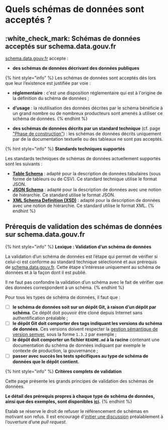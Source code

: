 # Quels schémas de données sont acceptés ?

## :white\_check\_mark: Schémas de données acceptés sur schema.data.gouv.fr

[schema.data.gouv.fr](https://schema.data.gouv.fr/) accepte :&#x20;

* **des schémas de données décrivant des données publiques**

{% hint style="info" %}
Les schémas de données sont acceptés dès lors que leur l’existence est justifiée par voie :

* **réglementaire** : c'est une disposition réglementaire qui est à l'origine de la définition du schéma de données ;
* **d’usage** : la réutilisation des données décrites par le schéma bénéficie à un grand nombre ou de nombreux producteurs sont amenés à utiliser ce schéma de données.
{% endhint %}

* **des schémas de données décrits par un standard technique** (cf. page ["Phase de construction"](../creer-un-schema-de-donnees/etape-3-phase-de-construction.md)) : les schémas de données décrits uniquement par de la documentation textuelle ou des tableaux ne sont pas acceptés.

{% hint style="info" %}
**Standards techniques supportés**

Les standards techniques de schémas de données actuellement supportés sont les suivants :

* [**Table Schema**](https://frictionlessdata.io/specs/table-schema/) : adapté pour la description de données tabulaires (sous forme de tableurs ou de CSV). Ce standard technique utilise le format JSON.
* [**JSON Schema**](https://json-schema.org/) : adapté pour la description de données avec une notion de hiérarchie. Ce standard utilise le format JSON.
* [**XML Schema Definition (XSD)**](https://www.w3.org/TR/xmlschema11-1/) : adapté pour la description de données avec une notion de hiérarchie. Ce standard utilise le format XML.
{% endhint %}

## Prérequis de validation des schémas de données sur schema.data.gouv.fr <a href="#prerequis-de-validation-des-schemas-de-donnees" id="prerequis-de-validation-des-schemas-de-donnees"></a>

{% hint style="info" %}
**Lexique : Validation d’un schéma de données**

La validation d’un schéma de données est l’étape qui permet de vérifier si celui-ci est conforme au standard technique sélectionné et aux prérequis de [schema.data.gouv.fr](https://schema.data.gouv.fr/). Cette étape s’intéresse uniquement au schéma de données et à la façon dont il est publié.

Il ne faut pas confondre la validation d’un schéma avec le fait de vérifier que des données correspondent à un schéma.
{% endhint %}

Pour tous les types de schéma de données, il faut que :&#x20;

* [ ] **le schéma de données soit sur un dépôt Git, à raison d’un dépôt par schéma**. Ce dépôt doit pouvoir être cloné depuis Internet sans authentification préalable ;
* [ ] **le dépôt Git doit comporter des tags indiquant les versions du schéma de données**. Ces versions doivent respecter la [gestion sémantique de version semver](https://semver.org/lang/fr/), sous la forme `1.3.2` par exemple ;
* [ ] **le dépôt doit comporter un fichier `README.md` à la racine** contenant une documentation du schéma de données indiquant par exemple le contexte de production, la gouvernance ;
* [ ] **passer avec succès les tests spécifiques au type de schéma de données que le dépôt contient.**

{% hint style="info" %}
**Critères complets de validation**

Cette page présente les grands principes de validation des schémas de données.&#x20;

**Le détail des prérequis propres à chaque type de schéma de données, ainsi que des exemples, sont disponibles** [**ici**](https://schema.data.gouv.fr/validation.html)**.**&#x20;
{% endhint %}

Etalab se réserve le droit de refuser le référencement de schémas en motivant son refus. Il est encouragé d'[initier une discussion](https://github.com/etalab/schema.data.gouv.fr/issues) préalablement à l’ouverture d’une _pull request_.
